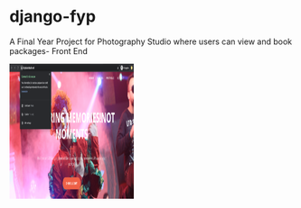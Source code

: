 # django-fyp
A Final Year Project for Photography Studio where users can view and book packages- Front End


<p>
    <img src="Screenshot 2020-03-11 at 1.43.09 AM.png" width="220" height="240" />
</p>
